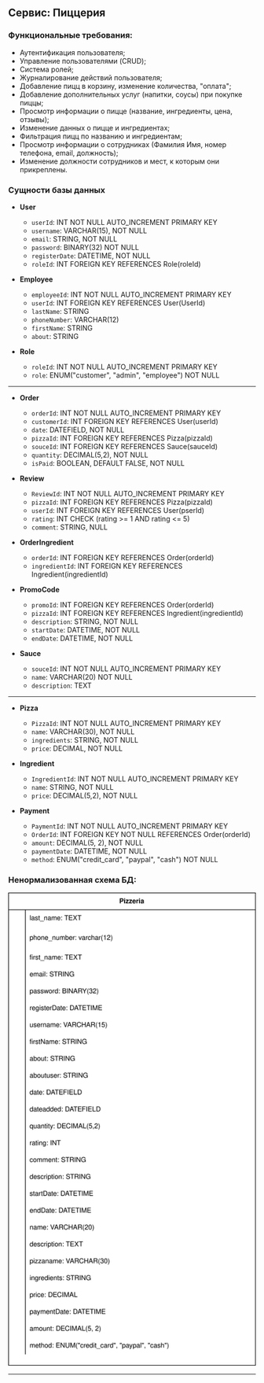 ## Сервис: Пиццерия

### Функциональные требования:

- Аутентификация пользователя;
- Управление пользователями (CRUD);
- Система ролей;
- Журналирование действий пользователя;
- Добавление пицц в корзину, изменение количества, "оплата";
- Добавление дополнительных услуг (напитки, соусы) при покупке пиццы;
- Просмотр информации о пицце (название, ингредиенты, цена, отзывы);
- Изменение данных о пицце и ингредиентах;
- Фильтрация пицц по названию и ингредиентам;
- Просмотр информации о сотрудниках (Фамилия Имя, номер телефона, email, должность);
- Изменение должности сотрудников и мест, к которым они прикреплены.

### Сущности базы данных

- **User**
  - `userId`: INT NOT NULL AUTO_INCREMENT PRIMARY KEY
  - `username`: VARCHAR(15), NOT NULL
  - `email`: STRING, NOT NULL
  - `password`: BINARY(32) NOT NULL
  - `registerDate`: DATETIME, NOT NULL
  - `roleId`: INT FOREIGN KEY REFERENCES Role(roleId)

- **Employee**
  - `employeeId`: INT NOT NULL AUTO_INCREMENT PRIMARY KEY
  - `userId`: INT FOREIGN KEY REFERENCES User(UserId)
  - `lastName`: STRING
  - `phoneNumber`: VARCHAR(12)
  - `firstName`: STRING
  - `about`: STRING

- **Role**
  - `roleId`: INT NOT NULL AUTO_INCREMENT PRIMARY KEY
  - `role`: ENUM("customer", "admin", "employee") NOT NULL

------

- **Order**
  - `orderId`: INT NOT NULL AUTO_INCREMENT PRIMARY KEY
  - `customerId`: INT FOREIGN KEY REFERENCES User(userId)
  - `date`: DATEFIELD, NOT NULL
  - `pizzaId`: INT FOREIGN KEY REFERENCES Pizza(pizzaId)
  - `souceId`: INT FOREIGN KEY REFERENCES Sauce(sauceId)
  - `quantity`: DECIMAL(5,2), NOT NULL
  - `isPaid`: BOOLEAN, DEFAULT FALSE, NOT NULL

- **Review**
  - `ReviewId`: INT NOT NULL AUTO_INCREMENT PRIMARY KEY
  - `pizzaId`: INT FOREIGN KEY REFERENCES Pizza(pizzaId)
  - `userId`: INT FOREIGN KEY REFERENCES User(pserId)
  - `rating`: INT CHECK (rating >= 1 AND rating <= 5)
  - `comment`: STRING, NULL

- **OrderIngredient**
  - `orderId`: INT FOREIGN KEY REFERENCES Order(orderId)
  - `ingredientId`: INT FOREIGN KEY REFERENCES Ingredient(ingredientId)

- **PromoCode**
  - `promoId`: INT FOREIGN KEY REFERENCES Order(orderId)
  - `pizzaId`: INT FOREIGN KEY REFERENCES Ingredient(ingredientId)
  - `description`: STRING, NOT NULL
  - `startDate`: DATETIME, NOT NULL
  - `endDate`: DATETIME, NOT NULL

- **Sauce**
  - `souceId`: INT NOT NULL AUTO_INCREMENT PRIMARY KEY
  - `name`: VARCHAR(20) NOT NULL
  - `description`: TEXT
    
-----

- **Pizza**
  - `PizzaId`: INT NOT NULL AUTO_INCREMENT PRIMARY KEY
  - `name`: VARCHAR(30), NOT NULL
  - `ingredients`: STRING, NOT NULL
  - `price`: DECIMAL, NOT NULL

- **Ingredient**
  - `IngredientId`: INT NOT NULL AUTO_INCREMENT PRIMARY KEY
  - `name`: STRING, NOT NULL
  - `price`: DECIMAL(5,2), NOT NULL


- **Payment**
   - `PaymentId`: INT NOT NULL AUTO_INCREMENT PRIMARY KEY
   - `OrderId`: INT FOREIGN KEY NOT NULL REFERENCES Order(orderId)
   - `amount`: DECIMAL(5, 2), NOT NULL
   - `paymentDate`: DATETIME, NOT NULL
   - `method`: ENUM("credit_card", "paypal", "cash") NOT NULL
    
### Ненормализованная схема БД: 

![Scheme](./DM.drawio.svg)


---
